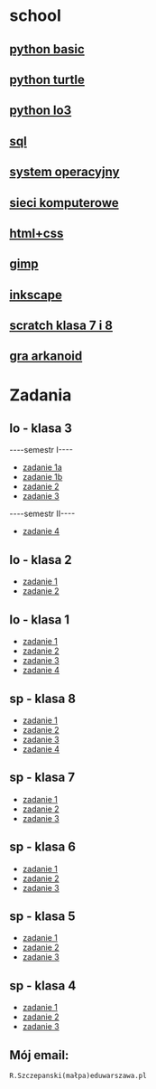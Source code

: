 # school

## [python basic](https://github.com/cmsrs/school/blob/main/python/basic/basic_b.py)

## [python turtle](https://github.com/cmsrs/school/tree/main/python/turtle)

## [python lo3](https://github.com/cmsrs/school/blob/main/python/lo/README.md)

## [sql](https://github.com/cmsrs/school/tree/main/sql)

## [system operacyjny](https://github.com/cmsrs/school/blob/main/os/README.md)

## [sieci komputerowe](https://github.com/cmsrs/school/blob/main/networking/README.md)

## [html+css](https://github.com/cmsrs/school/tree/main/html_and_css)

## [gimp](https://github.com/cmsrs/school/tree/main/gimp)

## [inkscape](https://github.com/cmsrs/school/tree/main/inkscape)

## [scratch klasa 7 i 8](https://github.com/cmsrs/school/blob/main/scratch/7a/README.md)

## [gra arkanoid](https://github.com/cmsrs/arkanoid/blob/main/arkanoid.html)

# Zadania

## lo - klasa 3

----semestr I----
- [zadanie 1a](https://github.com/cmsrs/school/blob/main/html_and_css/README.md)
- [zadanie 1b](https://github.com/cmsrs/school/blob/main/html_and_css/publishing_online/README.md)
- [zadanie 2](https://github.com/cmsrs/school/blob/main/inkscape/infographic/README.md)
- [zadanie 3](https://github.com/cmsrs/school/blob/main/python/lo/recursion/README.md)

----semestr II----
- [zadanie 4](https://github.com/cmsrs/school/blob/main/python/lo/README.md#zadania--kwadraty-z-alfabetu)

## lo - klasa 2

- [zadanie 1](https://github.com/cmsrs/school/blob/main/python/turtle/README.md#zadania)
- [zadanie 2](https://github.com/cmsrs/school/blob/main/sql/README.md)

## lo - klasa 1

- [zadanie 1](https://github.com/cmsrs/school/blob/main/gimp/scaling_cropping/README.md)
- [zadanie 2](https://github.com/cmsrs/school/blob/main/gimp/README.md#zadanie-fotomonta%C5%BC-w-gimp)
- [zadanie 3](https://github.com/cmsrs/school/blob/main/inkscape/README.md#zadanie--tworzenie-logo-na-podstawie-inicja%C5%82%C3%B3w-klasy-i-p%C5%82ci)
- [zadanie 4](https://github.com/cmsrs/school/blob/main/inkscape/infographic/README.md)

## sp - klasa 8

- [zadanie 1](https://github.com/cmsrs/school/blob/main/scratch/7a/README.md#zadanie-B)
- [zadanie 2](https://github.com/cmsrs/school/blob/main/scratch/7a/README.md#zadanie-D)
- [zadanie 3](https://github.com/cmsrs/school/blob/main/scratch/7a/README.md#zadanie-E)
- [zadanie 4](https://github.com/cmsrs/school/blob/main/scratch/7a/README.md#zadanie-G)

## sp - klasa 7

- [zadanie 1](https://github.com/cmsrs/school/blob/main/scratch/7a/README.md#zadanie-B)
- [zadanie 2](https://github.com/cmsrs/school/blob/main/scratch/7a/README.md#zadanie-D)
- [zadanie 3](https://github.com/cmsrs/school/blob/main/scratch/7a/README.md#zadanie-E)

## sp - klasa 6

- [zadanie 1](https://github.com/cmsrs/school/blob/main/scratch/6a/README.md)
- [zadanie 2](https://github.com/cmsrs/school/blob/main/basic/6a/README.md)
- [zadanie 3](https://github.com/cmsrs/school/tree/main/scratch/6b#zadanie)

## sp - klasa 5

- [zadanie 1](https://github.com/cmsrs/school/blob/main/scratch/5a/README.md)
- [zadanie 2](https://github.com/cmsrs/school/blob/main/basic/5a/README.md)
- [zadanie 3](https://github.com/cmsrs/school/tree/main/scratch/5b#zadanie)

## sp - klasa 4

- [zadanie 1](https://github.com/cmsrs/school/blob/main/basic/4a/README.md)
- [zadanie 2](https://github.com/cmsrs/school/blob/main/basic/4b/README.md)
- [zadanie 3](https://github.com/cmsrs/school/tree/main/scratch/4a)


## Mój email:

```
R.Szczepanski(małpa)eduwarszawa.pl
```

